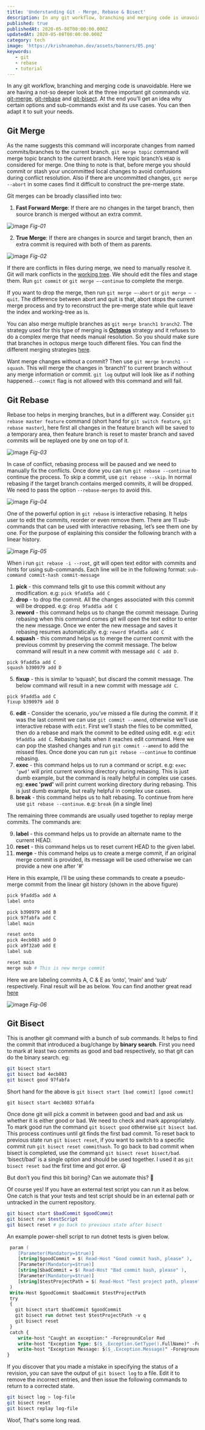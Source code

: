 ```yaml
---
title: 'Understanding Git - Merge, Rebase & Bisect'
description: In any git workflow, branching and merging code is unavoidable. In this post we are having a not-so deeper look at the three important git commands viz. git-merge, git-rebase and git-bisect.
published: true
publishedAt: 2020-05-08T00:00:00.000Z
updatedAt: 2020-05-08T00:00:00.000Z
category: tech
image: 'https://krishnamohan.dev/assets/banners/05.png'
keywords: 
   - git
   - rebase
   - tutorial
---
```


In any git workflow, branching and merging code is unavoidable. Here we are having a not-so deeper look at the three important git commands viz. [git-merge](https://git-scm.com/docs/git-merge), [git-rebase](https://git-scm.com/docs/git-rebase) and [git-bisect](https://git-scm.com/docs/git-bisect). At the end you’ll get an idea why certain options and sub-commands exist and its use cases. You can then adapt it to suit your needs. 

## Git Merge

As the name suggests this command will incorporate changes from named commits/branches to the current branch. `git merge topic` command will merge topic branch to the current branch. Here topic branch’s `HEAD` is considered for merge. One thing to note is that, before merge you should commit or stash your uncommitted local changes to avoid confusions during conflict resolution. Also if there are uncommitted changes, `git merge --abort` in some cases find it difficult to construct the pre-merge state. 

Git merges can be broadly classified into two: 

1. **Fast Forward Merge**: If there are no changes in the target branch, then source branch is merged without an extra commit.

![image](assets/images/04_02.jpeg)
*Fig-01*

2. **True Merge**: If there are changes in source and target branch, then an extra commit is required with both of them as parents.

![image](assets/images/04_01.jpeg)
*Fig-02*

If there are conflicts in files during merge, we need to manually resolve it. Git will mark conflicts in the [working tree](https://stackoverflow.com/questions/39128500/working-tree-vs-working-directory). We should edit the files and stage them. Run `git commit` or `git merge —-continue` to complete the merge.

If you want to drop the merge, then run `git merge —-abort` or `git merge — -quit`. The difference between abort and quit is that, abort stops the current merge process and try to reconstruct the pre-merge state while quit leave the index and working-tree as is.

You can also merge multiple branches as `git merge branch1 branch2`. The strategy used for this type of merging is **[Octopus](https://git-scm.com/docs/merge-strategies#Documentation/merge-strategies.txt-octopus)** strategy and it refuses to do a complex merge that needs manual resolution. So you should make sure that branches in octopus merge touch different files. You can find the different merging strategies [here](https://git-scm.com/docs/merge-strategies).

Want merge changes without a commit? Then use `git merge branch1 --squash`. This will merge the changes in ‘branch1’ to current branch without any merge information or commit. `git log` output will look like as if nothing happened.`--commit` flag is not allowed with this command and will fail.

## Git Rebase

Rebase too helps in merging branches, but in a different way. Consider `git rebase master feature` command (short hand for `git switch feature`, `git rebase master`), here first all changes in the feature branch will be saved to a temporary area, then feature branch is reset to master branch and saved commits will be replayed one by one on top of it.

![image](assets/images/04_03.jpeg)
*Fig-03*

In case of conflict, rebasing process will be paused and we need to manually fix the conflicts. Once done you can run `git rebase --continue` to continue the process. To skip a commit, use `git rebase --skip`. In normal rebasing if the target branch contains merged commits, it will be dropped. We need to pass the option `--rebase-merges` to avoid this.

![image](assets/images/04_04.jpeg)
*Fig-04*

One of the powerful option in `git rebase` is interactive rebasing. It helps user to edit the commits, reorder or even remove them. There are 11 sub-commands that can be used with interactive rebasing, let’s see them one by one. For the purpose of explaining this consider the following branch with a linear history.

![image](assets/images/04_05.jpeg)
*Fig-05*

When i run `git rebase -i --root`, git will open text editor with commits and hints for using sub-commands. Each line will be in the following format: `sub-command commit-hash commit-message`


1. **pick** - this command tells git to use this commit without any modification. e.g: `pick 9fadd5a add C`
2. **drop** - to drop the commit. All the changes associated with this commit will be dropped. e.g: `drop 9fadd5a add C`
3. **reword** - this command helps us to change the commit message. During rebasing when this command comes git will open the text editor to enter the new message. Once we enter the new message and saves it rebasing resumes automatically. e.g: `reword 9fadd5a add C`
4. **squash** - this command helps us to merge the current commit with the previous commit by preserving the commit message. The below command will result in a new commit with message `add C add D.`

```
pick 9fadd5a add C
squash b390979 add D
```

5. **fixup** - this is similar to ‘squash’, but discard the commit message. The below command will result in a new commit with message `add C`.

```
pick 9fadd5a add C
fixup b390979 add D
```

6. **edit** - Consider the scenario, you’ve missed a file during the commit. If it was the last commit we can use `git commit --amend`, otherwise we’ll use interactive rebase with `edit`. First we’ll stash the files to be committed, then do a rebase and mark the commit to be edited using edit. e.g: `edit 9fadd5a add C`. Rebasing halts when it reaches edit command. Here we can pop the stashed changes and run `git commit --amend` to add the missed files. Once done you can run `git rebase --continue` to continue rebasing.
7. **exec** - this command helps us to run a command or script. e.g: `exec ‘pwd’` will print current working directory during rebasing. This is just dumb example, but the command is really helpful in complex use cases.
eg: **exec 'pwd'** will print current working directory during rebasing. This is just dumb example, but really helpful in complex use cases.
8. **break** - this command helps us to halt rebasing. To continue from here use `git rebase --continue`. e.g: `break` (in a single line)

The remaining three commands are usually used together to replay merge commits. The commands are:

9. **label** - this command helps us to provide an alternate name to the current HEAD.
10. **reset** - this command helps us to reset current HEAD to the given label.
11. **merge** - this command helps us to create a merge commit, if an original merge commit is provided, its message will be used otherwise we can provide a new one after '#'

Here in this example, I’ll be using these commands to create a pseudo-merge commit from the linear git history (shown in the above figure) 

```bash
pick 9fadd5a add A
label onto

pick b390979 add B
pick 97fabfa add C
label main

reset onto
pick 4ecb083 add D
pick a9f32a0 add E
label sub

reset main
merge sub # This is new merge commit
```
Here we are labeling commits A, C & E as ‘onto’, ‘main’ and ‘sub’ respectively. Final result will be as below. You can find another great read [here](https://stackoverflow.com/a/61103385/1520750)

![image](assets/images/04_06.jpeg)
*Fig-06*

## Git Bisect

This is another git command with a bunch of sub commands. It helps to find the commit that introduced a bug/change by **binary search**. First you need to mark at least two commits as good and bad respectively, so that git can do the binary search.
eg: 
```bash
git bisect start
git bisect bad 4ecb083
git bisect good 97fabfa
```
Short hand for the above is `git bisect start [bad commit] [good commit]`
```
git bisect start 4ecb083 97fabfa
```

Once done git will pick a commit in between good and bad and ask us whether it is either good or bad. We need to check and mark appropriately. To mark good run the command `git bisect good` otherwise `git bisect bad`. This process continues until git finds the first bad commit. To reset back to previous state run `git bisect reset`, if you want to switch to a specific commit run `git bisect reset commithash`. To go back to bad commit when bisect is completed, use the command `git bisect reset bisect/bad`. ‘bisect/bad’ is a single option and should be used together. I used it as `git bisect reset bad` the first time and got error. 😃

But don’t you find this bit boring? Can we automate this? 🤔

Of course yes! If you have an external test script you can run it as below. One catch is that your tests and test script should be in an external path or untracked in the current repository.

```bash
git bisect start $badCommit $goodCommit
git bisect run $testScript
git bisect reset # go back to previous state after bisect
```

An example power-shell script to run dotnet tests is given below.

```ps
 param (
    [Parameter(Mandatory=$true)]
    [string]$goodCommit = $( Read-Host "Good commit hash, please" ),
    [Parameter(Mandatory=$true)]
    [string]$badCommit = $( Read-Host "Bad commit hash, please" ),
    [Parameter(Mandatory=$true)]
    [string]$testProjectPath = $( Read-Host "Test project path, please" )
 )
 Write-Host $goodCommit $badCommit $testProjectPath 
 try 
 {
   git bisect start $badCommit $goodCommit
   git bisect run dotnet test $testProjectPath -v q
   git bisect reset
 }
 catch {
    write-host "Caught an exception:" -ForegroundColor Red
    write-host "Exception Type: $($_.Exception.GetType().FullName)" -ForegroundColor Red
    write-host "Exception Message: $($_.Exception.Message)" -ForegroundColor Red
}
```

If you discover that you made a mistake in specifying the status of a revision, you can save the output of `git bisect log` to a file. Edit it to remove the incorrect entries, and then issue the following commands to return to a corrected state.

```bash
git bisect log > log-file
git bisect reset
git bisect replay log-file
```

Woof, That's some long read. 